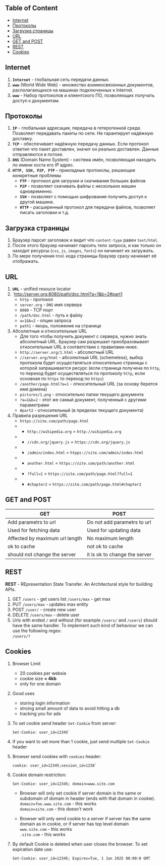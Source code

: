 ## Table of Content

- [Internet](#internet)
- [Протоколы](#протоколы)
- [Загрузка страницы](#загрузка-страницы)
- [URL](#url)
- [GET and POST](#get-and-post)
- [REST](#rest)
- [Cookies](#cookies)

## Internet
1. **`Internet`** - глобальная сеть передачи данных.
1. **`www`** (World Wide Web) - множество _взаимосвязанных документов_, располагающихся на машинах подключенных к Internet.
1. **`www`**  - Набор протоколов и клиентского ПО, позволяющих получать доступ к документам.

## Протоколы
1. **`IP`** - глобальная адресация, передача в гетерогенной среде. Позволяет передавать пакеты по сети. Не гарантирует надёжную доставку.
1. **`TCP`** - обеспечивает надёжную передачу данных. Если протокол ответил что пакет доставлен, значит он реально доставлен. Данные отправляются в потоке.
1. **`DNS`** (Domain Name System) - система имён, позволяющая находить по имени хоста его _IP_ адрес.
1. **`HTTP, SSH, P2P, FTP`** - прикладные протоколы, решающие конкретные проблемы
    * **`FTP`** - протокол для загрузки и скачивания больших файлов
    * **`P2P`** - позволяет скачивать файлы с нескольких машин одновременно.
    * **`SSH`** - позволяет с помощью шифрования получить доступ к другой машине.
    * **`HTTP`** - расширенный протокол для передачи файлов, позволяет писать заголовки и т.д.


## Загрузка страницы
1. Браузер парсит заголовок и видит что `content-type` равен `text/html`.
1. После этого браузер начинает парсить тело запроса, и как только он находит ресурсы (`css`, `js`, `images`, `fonts`) он начинает их загружать.
1. По мере получения `html` кода страницы браузер сразу начинает её отображать.


## URL
1. **`URL`** - unified resouce locator
1. `http://server.org:8080/path/doc.html?a=1&b=2#part1
    * `http` - протокол
    * `server.org` - `DNS` имя сервера
    * `8080` -  TCP порт
    * `/path/doc.html` - путь к файлу
    * `a=1&b=2` - опции запроса
    * `path1` - якорь, положение на странице
1. Абсолютные и относительные URL
    * Для того чтобы получить документ с сервера, нужно знать абсолютный URL. Браузер сам разрешает преобразовывает относительные URL в соответствии с правилами ниже.
    * `http://server.org/1.html` - абсолютный URL
    * `//server.org/html` - абсолютный URL (schemeless), выбор протокола будет осуществляться относительно страницы с которой запрашивается ресурс (если страница получена по `http`, то переход будет осуществляться по протоколу `http`, если основная по `https` то переход по `https`)
    * `/another/page.html?a=1` - относительный URL (за основу берется имя домена)
    * `pictures/1.png` - относительно папки текущего документа
    * `?a=1&b=2` - этот же самый документ, полученный с другими параметрами
    * `#part2` - относительный (в пределах текущего документа)
1. Правила разрешения URL
    * `https://site.com/path/page.html`
    * + `http://wikipedia.org` = `http://wikipedia.org`
    * + `//cdn.org/jquery.js` = `https://cdn.org/jquery.js`
    * + `/admin/index.html` = `htpps://site.com/admin/index.html`
    * + `another.html` = `https://site.com/path/another.html`
    * + `?full=1` = `https://site.com/path/page.html?full=1`
    * + `#chapter2` = `https://site.com/path/page.html#chapter2`

## GET and POST

| GET | POST |
| --- | ---- |
| Add parametrs to url | Do not add parametrs to url |
| Used for fetching data | Used for updating data |
| Affected by maximum url length | No maximum length |
| ok to cache | not ok to cache |
| should not change the server | it is ok to change the server |


## REST

**REST** - REpresentation State Transfer. An Architectural style for building APIs.

1. GET
    `/users` - get users list
    `/users/max` - get max
2. PUT
    `/users/max` - updates max entity
3. POST
    `/user/` - create new user
4. DELETE
    `/users/max` - delete user
5. Urls with ended `/` and without (for example `/users/` and `/users`) should have the same handler. To implement such kind of behaviour we can use the following regex:<br>
    `/users/?`<br>

## Cookies

1. Browser Limit

    * 20 cookies per websie
    * cookie size **< 4kb**
    * only for one domain

2. Good uses

    * storing login information
    * stroing small amount of data to avoid hitting a db
    * tracking you for ads

3. To set cookie send header `Set-Cookie` from server:

    ```
    Set-Cookie: user_id=12345`
    ```

4. If you want to set more than 1 cookie, just send multiple `Set-Cookie` header

5. Browser send cookies with `cookies` header:

    ```
    cookie: user_id=12345;session_id=1238`
    ```

6. Cookie domain restriction:

    ```
    Set-Cookie: user_id=12345; domain=www.site.com
    ```
    * Browser will only set cookie if server domain is the same or subdomain of domain in header (ends with that domain in cookie).<br>
        `domain=foo.www.site.com` - this works<br>
        `domain=site.com` - this doesn't work<br>

    * Browser will only send cookie to a server if server has the same domain as in cookie, or if server has top level domain<br>
        `www.site.com` - this works<br>
        `.site.com` - this works<br>

7. By default Cookie is deleted when user closes the browser. To set expiration date use:

    ```
    Set-Cookie: user_id=12345; Expires=Tue, 1 Jan 2025 00:00:0 GMT
    ```
